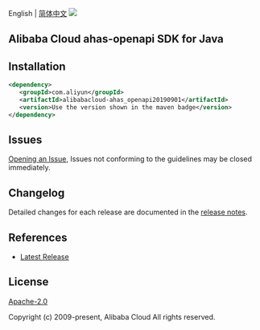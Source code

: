 English | [简体中文](README-CN.md)
![](https://aliyunsdk-pages.alicdn.com/icons/AlibabaCloud.svg)

## Alibaba Cloud ahas-openapi SDK for Java

## Installation

```xml
<dependency>
   <groupId>com.aliyun</groupId>
   <artifactId>alibabacloud-ahas_openapi20190901</artifactId>
   <version>Use the version shown in the maven badge</version>
</dependency>
```

## Issues
[Opening an Issue](https://github.com/aliyun/alibabacloud-java-async-sdk/issues/new), Issues not conforming to the guidelines may be closed immediately.

## Changelog
Detailed changes for each release are documented in the [release notes](./ChangeLog.txt).

## References
* [Latest Release](https://github.com/aliyun/alibabacloud-async-java-sdk/)

## License
[Apache-2.0](http://www.apache.org/licenses/LICENSE-2.0)

Copyright (c) 2009-present, Alibaba Cloud All rights reserved.